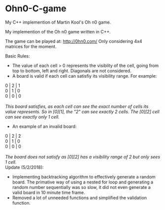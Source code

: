 # Ohn0-C-game
My C++ implemention of Martin Kool's Oh n0 game. 

My implemention of the Oh n0 game written in C++. 

The game can be played at: http://0hn0.com/
Only considering 4x4 matrices for the moment. 

Basic Rules:
- The value of each cell > 0 represents the visiblity of the cell, going from top to bottom, left and right. Diagonals are not considered.
- A board is valid if each cell can satisfiy its visibility range. For example:

0 | 2 | 1 <br />
0 | 1 | 0 <br /> 
0 | 0 | 0 <br />
<br />
*This board satisfies, as each cell can see the exact number of cells its value represents. So in [0][1], the "2" can see exactly 2 cells. The [0][2] cell can see exactly only 1 cell.*
<br />
- An example of an invalid board:

0 | 2 | 2 <br />
0 | 1 | 0 <br />
0 | 0 | 0 <br />
<br />
*The board does not satisfy as [0][2] has a visibility range of 2 but only sees 1 cell.*
<br />
Update (5/2/2018): 
- Implementing backtracking algorithm to effectively generate a random board. The primative way of using a nested for loop and generating a random number sequentially was so slow, it did not even generate a valid board in 10 minute time frame.
- Removed a lot of unneeded functions and simplified the validation function.
